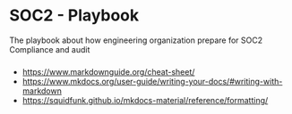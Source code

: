 # SOC2 - Playbook
The playbook about how engineering organization prepare for SOC2 Compliance and audit

### 

- https://www.markdownguide.org/cheat-sheet/
- https://www.mkdocs.org/user-guide/writing-your-docs/#writing-with-markdown
- https://squidfunk.github.io/mkdocs-material/reference/formatting/


